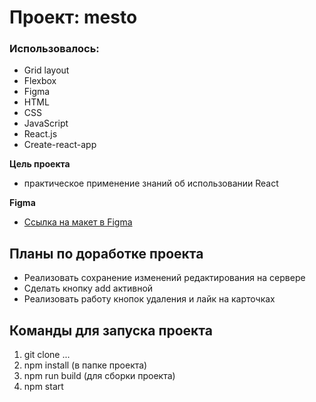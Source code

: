 # Проект: mesto

### Использовалось:
* Grid layout
* Flexbox
* Figma
* HTML
* CSS
* JavaScript
* React.js
* Create-react-app

**Цель проекта**
 - практическое применение знаний об использовании React


**Figma**

* [Ссылка на макет в Figma](https://www.figma.com/file/2cn9N9jSkmxD84oJik7xL7/JavaScript.-Sprint-4?node-id=28212%3A155)


## __Планы по доработке проекта__
- Реализовать сохранение изменений редактирования на сервере
- Сделать кнопку add активной
- Реализовать работу кнопок удаления и лайк на карточках 

## __Команды для запуска проекта__
1. git clone ...
2. npm install (в папке проекта)
3. npm run build (для сборки проекта)
4. npm start